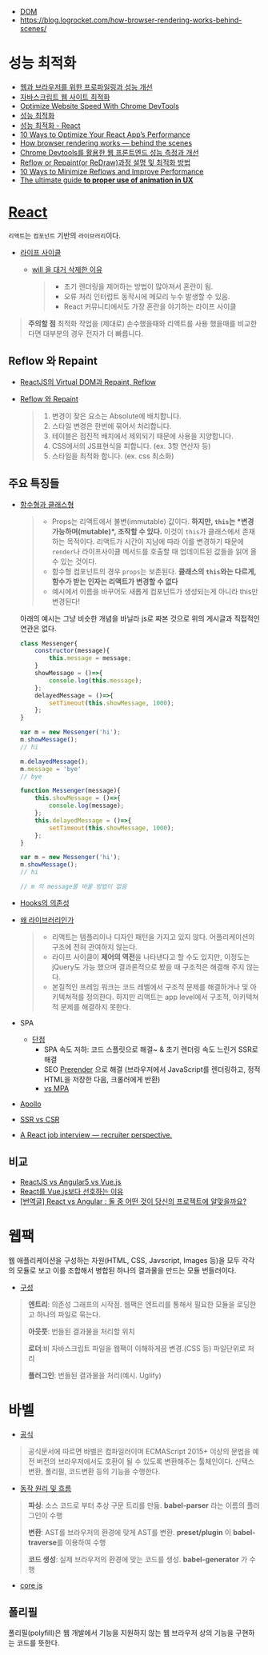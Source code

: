 - [DOM](https://m.blog.naver.com/magnking/220972680805)
- https://blog.logrocket.com/how-browser-rendering-works-behind-scenes/

# 성능 최적화

- [웹과 브라우저를 위한 프로파일링과 성능 개선](https://tv.naver.com/v/23652467)
- [자바스크립트 웹 사이트 최적화](https://12bme.tistory.com/127)
- [Optimize Website Speed With Chrome DevTools](https://developers.google.com/web/tools/chrome-devtools/speed/get-started)
- [성능 최적화](https://ui.toast.com/fe-guide/ko_PERFORMANCE/)
- [성능 최적화 - React](https://ko.reactjs.org/docs/optimizing-performance.html)
- [10 Ways to Optimize Your React App’s Performance](https://blog.bitsrc.io/10-ways-to-optimize-your-react-apps-performance-e5e437c9abce)
- [How browser rendering works — behind the scenes](https://blog.logrocket.com/how-browser-rendering-works-behind-the-scenes-6782b0e8fb10/)
- [Chrome Devtools를 활용한 웹 프론트엔드 성능 측정과 개선](https://slides.com/jbee/devfest_seoul_2018_performance_optimization_with_chrome_devtools#/2)
- [Reflow or Repaint(or ReDraw)과정 설명 및 최적화 방법](https://webclub.tistory.com/346)
- [10 Ways to Minimize Reflows and Improve Performance](https://www.sitepoint.com/10-ways-minimize-reflows-improve-performance/)
- [The ultimate guide **to proper use of animation in UX**](https://uxdesign.cc/the-ultimate-guide-to-proper-use-of-animation-in-ux-10bd98614fa9)



# [React](https://velopert.com/3612)

`리액트`는 `컴포넌트` 기반의 `라이브러리`이다.

- [라이프 사이클](https://velopert.com/3631)

  - [will 을 대거 삭제한 이유](https://velog.io/@kyusung/리액트-교과서-컴포넌트와-라이프사이클-이벤트)

    > - 초기 렌더링을 제어하는 방법이 많아져서 혼란이 됨.
    > - 오류 처리 인터럽트 동작시에 메모리 누수 발생할 수 있음.
    > - React 커뮤니티에서도 가장 혼란을 야기하는 라이프 사이클


>   **주의할 점**
>   최적화 작업을 (제대로) 손수했을때와 리액트를 사용 했을때를 비교한다면 대부분의 경우 전자가 더 빠릅니다.

## Reflow 와 Repaint

- [ReactJS의 Virtual DOM과 Repaint, Reflow](http://blog.drakejin.me/React-VirtualDOM-And-Repaint-Reflow/)

- [Reflow 와 Repaint](https://webclub.tistory.com/346)

  > 1. 변경이 잦은 요소는 Absolute에 배치합니다.
  >2. 스타일 변경은 한번에 묶어서 처리합니다.
  > 3. 테이블은 점진적 배치에서 제외되기 때문에 사용을 지양합니다.
  >4. CSS에서의 JS표현식을 피합니다. (ex. 3항 연산자 등)
  > 5. 스타일을 최적화 합니다. (ex. css 최소화)


## 주요 특징들


- [함수형과 클래스형](https://overreacted.io/ko/how-are-function-components-different-from-classes/)

  > - Props는 리액트에서 불변(immutable) 값이다. **하지만, `this`는 \*변경 가능하며(mutable)\*, 조작할 수 있다.** 이것이 `this`가 클래스에서 존재하는 목적이다. 리액트가 시간이 지남에 따라 이를 변경하기 때문에 `render`나 라이프사이클 메서드를 호출할 때 업데이트된 값들을 읽어 올 수 있는 것이다.
  > - 함수형 컴포넌트의 경우 `props`는 보존된다. **클래스의 `this`와는 다르게, 함수가 받는 인자는 리액트가 변경할 수 없다**
  > - 예시에서 이름을 바꾸어도 새롭게 컴포넌트가 생성되는게 아니라 this만 변경된다!

  아래의 예시는 그냥 비슷한 개념을 바닐라 js로 짜본 것으로 위의 게시글과 직접적인 연관은 없다.

  ```js
  class Messenger{
      constructor(message){
          this.message = message;
      }
      showMessage = ()=>{
          console.log(this.message);
      };
      delayedMessage = ()=>{
          setTimeout(this.showMessage, 1000);
      };
  }
  
  var m = new Messenger('hi');
  m.showMessage();
  // hi
  
  m.delayedMessage();
  m.message = 'bye'
  // bye
  ```

  ```js
  function Messenger(message){
      this.showMessage = ()=>{
          console.log(message);
      };
      this.delayedMessage = ()=>{
          setTimeout(this.showMessage, 1000);
      };
  }
  
  var m = new Messenger('hi');
  m.showMessage();
  // hi
  
  // m 의 message를 바꿀 방법이 없음
  ```

  


- [Hooks의 의존성](https://rinae.dev/posts/a-complete-guide-to-useeffect-ko#리액트에게-의존성으로-거짓말하지-마라)

- [왜 라이브러리인가](https://develoger.com/is-reactjs-library-or-a-framework-a14786f681a0)

  > - 리액트는 템플리이나 디자인 패턴을 가지고 있지 않다. 어플리케이션의 구조에 전혀 관여하지 않는다.
  > - 라이프 사이클이 **제어의 역전**을 나타낸다고 할 수도 있지만, 이정도는 jQuery도 가능 했으며 결과론적으로 봤을 때 구조적은 해결해 주지 않는다.
  > - 본질적인 프레임 워크는 코드 레벨에서 구조적 문제를 해결하거나 및 아키텍쳐적를 정의한다. 하지만 리액트는 app level에서 구조적, 아키텍쳐적 문제를 해결하지 못한다.



- SPA

  - [단점](https://m.mkexdev.net/374)
    - SPA 속도 저하: 코드 스플릿으로 해결~ & 초기 렌더링 속도 느린거 SSR로 해결
    - SEO [Prerender](https://prerender.io/) 으로 해결 (브라우저에서 JavaScript를 렌더링하고, 정적 HTML을 저장한 다음, 크롤러에게 반환)
    - [vs MPA](https://babytiger.netlify.com/posts/SPA/)                                                                                                                                                                                              


- [Apollo](https://d2.naver.com/helloworld/4245995)

- [SSR vs CSR](https://velog.io/@rjs1197/SSR과-CSR의-차이를-알아보자)

- [A React job interview — recruiter perspective.](https://medium.com/@baphemot/a-react-job-interview-recruiter-perspective-f1096f54dd16)


## 비교
- [ReactJS vs Angular5 vs Vue.js ](https://brunch.co.kr/@hee072794/112)
- [React를 Vue.js보다 선호하는 이유](https://ahnheejong.name/articles/why-i-prefer-react-over-vuejs/)
- [[번역글] React vs Angular : 둘 중 어떤 것이 당신의 프로젝트에 알맞을까요?](https://www.popit.kr/번역글-react-vs-angular-둘-중-어떤-것이-당신의-프로젝트에-알맞/)


# 웹팩
웹 애플리케이션을 구성하는 자원(HTML, CSS, Javscript, Images 등)을 모두 각각의 모듈로 보고 이를 조합해서 병합된 하나의 결과물을 만드는 모듈 번들러이다.
- [구성](http://jeonghwan-kim.github.io/js/2017/05/15/webpack.html)

> **엔트리**: 의존성 그래프의 시작점. 웹팩은 엔트리를 통해서 필요한 모듈을 로딩한고 하나의 파일로 묶는다.
>
> **아웃풋**: 번들된 결과물을 처리할 위치
>
> **로더**:비 자바스크립트 파일을 웹팩이 이해하게끔 변경.(CSS 등) 파일단위로 처리
>
> **플러그인**: 번들된 결과물을 처리(예시. Uglify)

# 바벨

- [공식](https://babeljs.io/docs/en/)

> 공식문서에 따르면 바벨은 컴파일러이며  ECMAScript 2015+ 이상의 문법을 예전 버전의 브라우저에서도 호환이 될 수 있도록 변환해주는 툴체인이다. 신택스 변환, 폴리필, 코드변환 등의 기능을 수행한다.

- [동작 원리 및 흐름](https://moonformeli.tistory.com/28)

> **파싱**: 소스 코드로 부터 추상 구문 트리를 만듦. **babel-parser** 라는 이름의 플러그인이 수행
>
> **변환**: AST를 브라우저의 환경에 맞게 AST를 변환.  **preset/plugin** 이 **babel-traverse**를 이용하여 수행
>
> **코드 생성**: 실제 브라우저의 환경에 맞는 코드를 생성. **babel-generator** 가 수행

- [core js](https://github.com/zloirock/core-js/blob/master/docs/2019-03-19-core-js-3-babel-and-a-look-into-the-future.md)

## **폴리필**

폴리필(polyfill)은 웹 개발에서 기능을 지원하지 않는 웹 브라우저 상의 기능을 구현하는 코드를 뜻한다.
